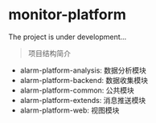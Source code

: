 # monitor-platform
The project is under development...
> 项目结构简介

* alarm-platform-analysis: 数据分析模块
* alarm-platform-backend: 数据收集模块
* alarm-platform-common: 公共模块
* alarm-platform-extends: 消息推送模块
* alarm-platform-web: 视图模块